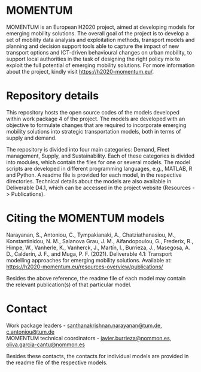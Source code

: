 # MOMENTUM

MOMENTUM is an European H2020 project, aimed at developing models for emerging mobility solutions. The overall goal of the project is to develop a set of mobility data analysis and exploitation methods, transport models and planning and decision support tools able to capture the impact of new transport options and ICT-driven behavioural changes on urban mobility, to support local authorities in the task of designing the right policy mix to exploit the full potential of emerging mobility solutions. For more information about the project, kindly visit https://h2020-momentum.eu/.

# Repository details

This repository hosts the open source codes of the models developed within work package 4 of the project. The models are developed with an objective to formulate changes that are required to incorporate emerging mobility solutions into strategic transportation models, both in terms of supply and demand. 

The repository is divided into four main categories: Demand, Fleet management, Supply, and Sustainability. Each of these categories is divided into modules, which contain the files for one or several models. The model scripts are developed in different programming languages, e.g., MATLAB, R and Python. A readme file is provided for each model, in the respective directories. Technical details about the models are also available in Deliverable D4.1, which can be accessed in the project website (Resources -> Publications).

# Citing the MOMENTUM models

Narayanan, S., Antoniou, C., Tympakianaki, A., Chatziathanasiou, M., Konstantinidou, N. M., Salanova Grau, J. M., Aifandopoulou, G., Frederix, R., Himpe, W., Vanherle, K., Vanherck, J., Martín, I., Burrieza, J., Masegosa, A. D., Calderín, J. F., and Muga, P. F. (2021). Deliverable 4.1: Transport modelling approaches for emerging mobility solutions. Available at: https://h2020-momentum.eu/resources-overview/publications/

Besides the above reference, the readme file of each model may contain the relevant publication(s) of that particular model.

# Contact

Work package leaders - santhanakrishnan.narayanan@tum.de, c.antoniou@tum.de\
MOMENTUM technical coordinators - javier.burrieza@nommon.es, oliva.garcia-cantu@nommon.es

Besides these contacts, the contacts for individual models are provided in the readme file of the respective models.

